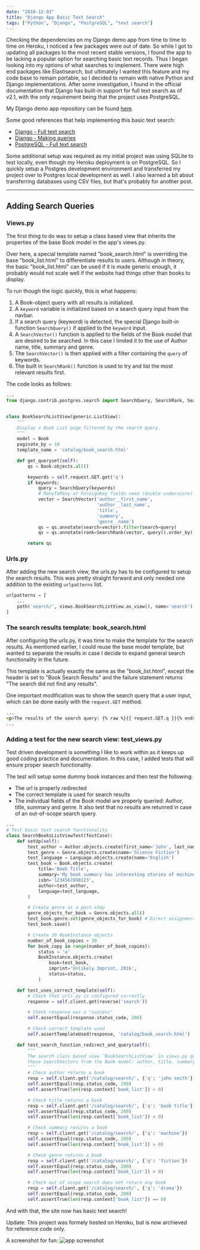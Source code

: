 ```yaml
---
date: "2018-12-03"
title: "Django App Basic Text Search"
tags: ["Python", "Django", "PostgreSQL", "text search"]
---
```


Checking the dependencies on my Django demo app from time to time to time on Heroku, I noticed a few packages were out of date. So while I got to updating all packages to the most recent stable versions, I found the app to be lacking a popular option for searching basic text records. Thus I began looking into my options of what searches to implement. There were high end packages like Elastisearch, but ultimately I wanted this feature and my code base to remain portable, so I decided to remain with native Python and Django implementations. After some investigation, I found in the official documentation that Django has built-in support for full text search as of v2.1, with the only requirement being that the project uses PostgreSQL.

My Django demo app repository can be found [here](https://github.com/sbhaseen/django_web_app_demo).

Some good references that help implementing this basic text search:

- [Django - Full text search](https://docs.djangoproject.com/en/2.1/ref/contrib/postgres/search/)
- [Django - Making queries](https://docs.djangoproject.com/en/2.1/topics/db/queries/)
- [PostgreSQL - Full text search](https://www.postgresql.org/docs/current/textsearch.html)

Some additional setup was required as my initial project was using SQLite to test locally, even though my Heroku deployment is on PostgreSQL. So I quickly setup a Postgres development environment and transferred my project over to Postgres local development as well. I also learned a bit about transferring databases using CSV files, but that's probably for another post.

---

## Adding Search Queries

### Views.py

The first thing to do was to setup a class based view that inherits the properties of the base Book model in the app's views.py.

Over here, a special template named "book_search.html" is overriding the base "book_list.html" to differentiate results to users. Although in theory, the basic "book_list.html" can be used if it is made generic enough, it probably would not scale well if the website had things other than books to display.

To run though the logic quickly, this is what happens:

1. A Book-object query with all results is initialized.
2. A `keyword` variable is initialized based on a search query input from the navbar.
3. If a search query (keyword) is detected, the special Django built-in function `SearchQuery()` if applied to the `keyword` input.
4. A `SearchVector()` function is applied to the fields of the Book model that are desired to be searched. In this case I limited it to the use of Author name, title, summary and genre.
5. The `SearchVector()` is then applied with a filter containing the `query` of keywords.
6. The built in `SearchRank()` function is used to try and list the most relevant results first.

The code looks as follows:

```python
...
from django.contrib.postgres.search import SearchQuery, SearchRank, SearchVector


class BookSearchListView(generic.ListView):
    """
    Display a Book List page filtered by the search query.
    """
    model = Book
    paginate_by = 10
    template_name = 'catalog/book_search.html'

    def get_queryset(self):
        qs = Book.objects.all()

        keywords = self.request.GET.get('q')
        if keywords:
            query = SearchQuery(keywords)
            # ManyToMany or ForeignKey fields need (double underscore) lookup type to work: in this case __name
            vector = SearchVector('author__first_name',
                                  'author__last_name',
                                  'title',
                                  'summary',
                                  'genre__name')
            qs = qs.annotate(search=vector).filter(search=query)
            qs = qs.annotate(rank=SearchRank(vector, query)).order_by('-rank')

        return qs

```

### Urls.py

After adding the new search view, the urls.py has to be configured to setup the search results. This was pretty straight forward and only needed one addition to the existing `urlpatterns` list.

```python
urlpatterns = [
    ...
    path('search/', views.BookSearchListView.as_view(), name='search'),
]
```

### The search results template: book_search.html

After configuring the urls.py, it was time to make the template for the search results. As mentioned earlier, I could reuse the base model template, but wanted to separate the results in case I decide to expand general search functionality in the future.

This template is actually exactly the same as the "book_list.html", except the header is set to "Book Search Results" and the failure statement returns "The search did not find any results".

One important modification was to show the search query that a user input, which can be done easily with the `request.GET` method.

```html
...
<p>The results of the search query: {% raw %}{{ request.GET.q }}{% endraw %}</p>
...
```

### Adding a test for the new search view: test_views.py

Test driven development is something I like to work within as it keeps up good coding practice and documentation. In this case, I added tests that will ensure proper search functionality.

The test will setup some dummy book instances and then test the following:

- The url is properly redirected
- The correct template is used for search results
- The individual fields of the Book model are properly queried: Author, title, summary and genre. It also test that no results are retunred in case of an out-of-scope search query.

```python
...
# Test basic text search functionality
class SearchBooksListViewTest(TestCase):
    def setUp(self):
        test_author = Author.objects.create(first_name='John', last_name='Smith')
        test_genre = Genre.objects.create(name='Science Fiction')
        test_language = Language.objects.create(name='English')
        test_book = Book.objects.create(
            title='Book Title',
            summary='My book summary has interesting stories of machines and robots',
            isbn='1234567890123',
            author=test_author,
            language=test_language,
        )

        # Create genre as a post-step
        genre_objects_for_book = Genre.objects.all()
        test_book.genre.set(genre_objects_for_book) # Direct assignment of many-to-many types not allowed.
        test_book.save()

        # Create 30 BookInstance objects
        number_of_book_copies = 30
        for book_copy in range(number_of_book_copies):
            status = 'a'
            BookInstance.objects.create(
                book=test_book,
                imprint='Unlikely Imprint, 2016',
                status=status,
            )

    def test_uses_correct_template(self):
        # Check that urls.py is configured correctly
        response = self.client.get(reverse('search'))

        # Check response was a "success"
        self.assertEqual(response.status_code, 200)

        # Check correct template used
        self.assertTemplateUsed(response, 'catalog/book_search.html')

    def test_search_function_redirect_and_query(self):
        """
        The search class based view `BookSearchListView` in views.py queries
        these SearchVectors from the Book model: author, title, summary, genre
        """
        # Check author returns a book
        resp = self.client.get('/catalog/search/', {'q': 'john smith'})
        self.assertEqual(resp.status_code, 200)
        self.assertTrue(len(resp.context['book_list']) > 0)

        # Check title returns a book
        resp = self.client.get('/catalog/search/', {'q': 'book title'})
        self.assertEqual(resp.status_code, 200)
        self.assertTrue(len(resp.context['book_list']) > 0)

        # Check summary returns a book
        resp = self.client.get('/catalog/search/', {'q': 'machine'})
        self.assertEqual(resp.status_code, 200)
        self.assertTrue(len(resp.context['book_list']) > 0)

        # Check genre returns a book
        resp = self.client.get('/catalog/search/', {'q': 'fiction'})
        self.assertEqual(resp.status_code, 200)
        self.assertTrue(len(resp.context['book_list']) > 0)

        # Check out of scope search does not return any book
        resp = self.client.get('/catalog/search/', {'q': 'drama'})
        self.assertEqual(resp.status_code, 200)
        self.assertTrue(len(resp.context['book_list']) == 0)

```

And with that, the site now has basic text search!

Update: This project was formely hosted on Heroku, but is now archieved for reference code only.

A screenshot for fun:
![app screenshot](../../images/blog/django_app_search_01.png)
